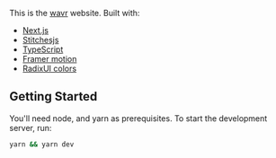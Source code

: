 This is the [wavr]('https://wavr.app') website. Built with:

- [Next.js](https://nextjs.org/)
- [Stitchesjs]("https://stitches.dev/")
- [TypeScript]('https://www.typescriptlang.org/')
- [Framer motion]("https://www.framer.com/motion/")
- [RadixUI colors]("https://www.radix-ui.com/colors")

## Getting Started

You'll need node, and yarn as prerequisites. To start the development server, run:

```bash
yarn && yarn dev
```
